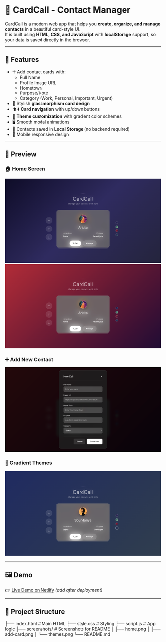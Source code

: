 # 📇 CardCall - Contact Manager

CardCall is a modern web app that helps you **create, organize, and manage contacts** in a beautiful card-style UI.  
It is built using **HTML, CSS, and JavaScript** with **localStorage** support, so your data is saved directly in the browser.

---

## 🚀 Features
- ➕ Add contact cards with:
  - Full Name
  - Profile Image URL
  - Hometown
  - Purpose/Note
  - Category (Work, Personal, Important, Urgent)
- 🎨 Stylish **glassmorphism card design**
- ⬆️⬇️ **Card navigation** with up/down buttons
- 🌈 **Theme customization** with gradient color schemes
- 🖥️ Smooth modal animations
- 💾 Contacts saved in **Local Storage** (no backend required)
- 📱 Mobile responsive design

---

## 📸 Preview

### 🏠 Home Screen
![Home Screen](./img/home.png)
![Home Screen](./img/home2.png)

### ➕ Add New Contact
![Add Contact](./img/form.png)

### 🎨 Gradient Themes
![Themes](./img/theme.png)

---

## 🖼️ Demo
👉 [Live Demo on Netlify](https://your-netlify-link.netlify.app) *(add after deployment)*

---

## 📂 Project Structure

├── index.html # Main HTML
├── style.css # Styling
├── script.js # App logic
├── screenshots/ # Screenshots for README
│ ├── home.png
│ ├── add-card.png
│ └── themes.png
└── README.md
